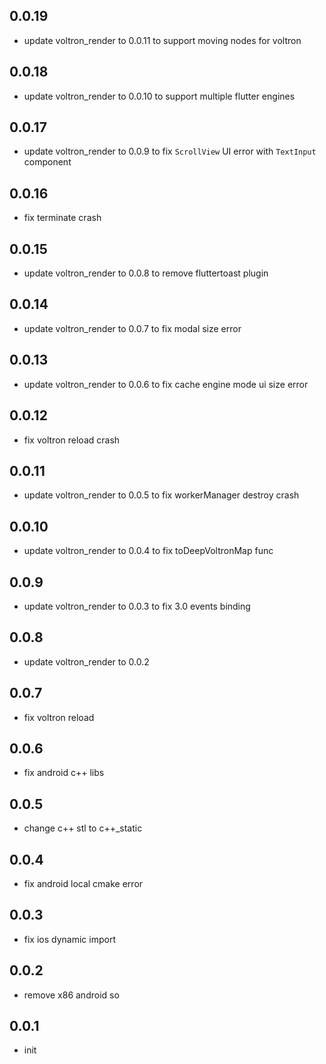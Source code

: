 ## 0.0.19

- update voltron_render to 0.0.11 to support moving nodes for voltron

## 0.0.18

- update voltron_render to 0.0.10 to support multiple flutter engines

## 0.0.17

- update voltron_render to 0.0.9 to fix `ScrollView` UI error with `TextInput` component

## 0.0.16

- fix terminate crash

## 0.0.15

- update voltron_render to 0.0.8 to remove fluttertoast plugin

## 0.0.14

- update voltron_render to 0.0.7 to fix modal size error

## 0.0.13

- update voltron_render to 0.0.6 to fix cache engine mode ui size error

## 0.0.12

- fix voltron reload crash

## 0.0.11

- update voltron_render to 0.0.5 to fix workerManager destroy crash

## 0.0.10

- update voltron_render to 0.0.4 to fix toDeepVoltronMap func

## 0.0.9

- update voltron_render to 0.0.3 to fix 3.0 events binding

## 0.0.8

- update voltron_render to 0.0.2

## 0.0.7

- fix voltron reload

## 0.0.6

- fix android c++ libs

## 0.0.5

- change c++ stl to c++_static

## 0.0.4

- fix android local cmake error

## 0.0.3

- fix ios dynamic import

## 0.0.2

- remove x86 android so

## 0.0.1

- init
